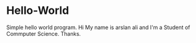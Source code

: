 # Hello-World
Simple hello world program.
Hi
   My name is arslan ali and I'm a Student of Commputer Science.
Thanks.
